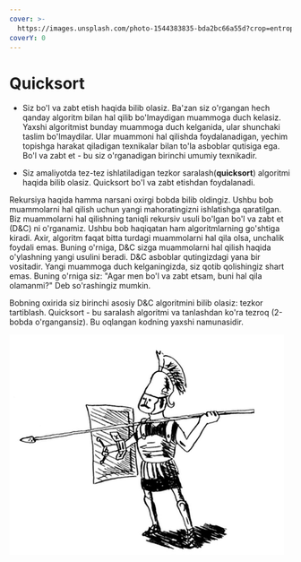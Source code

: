 ```yaml
---
cover: >-
  https://images.unsplash.com/photo-1544383835-bda2bc66a55d?crop=entropy&cs=srgb&fm=jpg&ixid=M3wxOTcwMjR8MHwxfHNlYXJjaHwyfHxzb3J0fGVufDB8fHx8MTY5MTAyMTYyNnww&ixlib=rb-4.0.3&q=85
coverY: 0
---
```


# Quicksort

* Siz bo'l va zabt etish haqida bilib olasiz. Ba'zan siz o'rgangan hech qanday algoritm bilan hal qilib bo'lmaydigan muammoga duch kelasiz. Yaxshi algoritmist bunday muammoga duch kelganida, ular shunchaki taslim bo'lmaydilar. Ular muammoni hal qilishda foydalanadigan, yechim topishga harakat qiladigan texnikalar bilan to'la asboblar qutisiga ega. Bo'l va zabt et - bu siz o'rganadigan birinchi umumiy texnikadir.

* Siz amaliyotda tez-tez ishlatiladigan tezkor saralash(**quicksort**) algoritmi haqida bilib olasiz. Quicksort bo'l va zabt etishdan foydalanadi.

Rekursiya haqida hamma narsani oxirgi bobda bilib oldingiz. Ushbu bob muammolarni hal qilish uchun yangi mahoratingizni ishlatishga qaratilgan. Biz muammolarni hal qilishning taniqli rekursiv usuli bo'lgan bo'l va zabt et (D&C) ni o'rganamiz. Ushbu bob haqiqatan ham algoritmlarning go'shtiga kiradi. Axir, algoritm faqat bitta turdagi muammolarni hal qila olsa, unchalik foydali emas. Buning o'rniga, D&C sizga muammolarni hal qilish haqida o'ylashning yangi usulini beradi. D&C asboblar qutingizdagi yana bir vositadir. Yangi muammoga duch kelganingizda, siz qotib qolishingiz shart emas. Buning o'rniga siz: "Agar men bo'l va zabt etsam, buni hal qila olamanmi?" Deb so'rashingiz mumkin.

Bobning oxirida siz birinchi asosiy D&C algoritmini bilib olasiz: tezkor tartiblash. Quicksort - bu saralash algoritmi va tanlashdan ko'ra tezroq (2-bobda o'rgangansiz). Bu oqlangan kodning yaxshi namunasidir.

![Roman soldier](image-2.png)